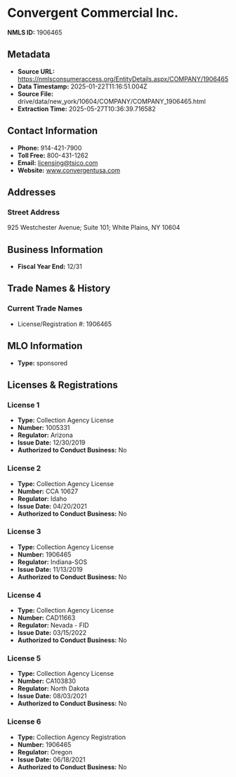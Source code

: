 # Convergent Commercial Inc.

**NMLS ID:** 1906465

## Metadata
- **Source URL:** https://nmlsconsumeraccess.org/EntityDetails.aspx/COMPANY/1906465
- **Data Timestamp:** 2025-01-22T11:16:51.004Z
- **Source File:** drive/data/new_york/10604/COMPANY/COMPANY_1906465.html
- **Extraction Time:** 2025-05-27T10:36:39.716582

## Contact Information
- **Phone:** 914-421-7900
- **Toll Free:** 800-431-1262
- **Email:** licensing@tsico.com
- **Website:** www.convergentusa.com

## Addresses
### Street Address
925 Westchester Avenue; Suite 101; White Plains, NY 10604

## Business Information
- **Fiscal Year End:** 12/31

## Trade Names & History
### Current Trade Names
- License/Registration #: 1906465

## MLO Information
- **Type:** sponsored

## Licenses & Registrations

### License 1
- **Type:** Collection Agency License
- **Number:** 1005331
- **Regulator:** Arizona
- **Issue Date:** 12/30/2019
- **Authorized to Conduct Business:** No

### License 2
- **Type:** Collection Agency License
- **Number:** CCA 10627
- **Regulator:** Idaho
- **Issue Date:** 04/20/2021
- **Authorized to Conduct Business:** No

### License 3
- **Type:** Collection Agency License
- **Number:** 1906465
- **Regulator:** Indiana-SOS
- **Issue Date:** 11/13/2019
- **Authorized to Conduct Business:** No

### License 4
- **Type:** Collection Agency License
- **Number:** CAD11663
- **Regulator:** Nevada - FID
- **Issue Date:** 03/15/2022
- **Authorized to Conduct Business:** No

### License 5
- **Type:** Collection Agency License
- **Number:** CA103830
- **Regulator:** North Dakota
- **Issue Date:** 08/03/2021
- **Authorized to Conduct Business:** No

### License 6
- **Type:** Collection Agency Registration
- **Number:** 1906465
- **Regulator:** Oregon
- **Issue Date:** 06/18/2021
- **Authorized to Conduct Business:** No
